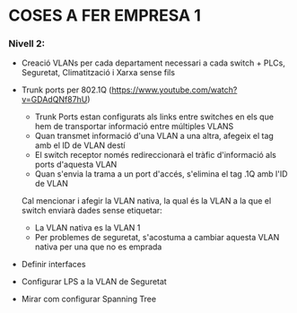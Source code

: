 # COSES A FER EMPRESA 1
### Nivell 2:
- Creació VLANs per cada departament necessari a cada switch + PLCs, Seguretat, Climatització i Xarxa sense fils

- Trunk ports per 802.1Q (https://www.youtube.com/watch?v=GDAdQNf87hU)
  - Trunk Ports estan configurats als links entre switches en els que hem de transportar informació entre múltiples VLANS
  - Quan transmet informació d'una VLAN a una altra, afegeix el tag amb el ID de VLAN destí
  - El switch receptor només redireccionarà el tràfic d'informació als ports d'aquesta VLAN
  - Quan s'envia la trama a un port d'accés, s'elimina el tag .1Q amb l'ID de VLAN
  
  Cal mencionar i afegir la VLAN nativa, la qual és la VLAN a la que el switch enviarà dades sense etiquetar:
  - La VLAN nativa es la VLAN 1
  - Per problemes de seguretat, s'acostuma a cambiar aquesta VLAN nativa per una que no es emprada
  
  
- Definir interfaces

- Configurar LPS a la VLAN de Seguretat

- Mirar com configurar Spanning Tree

